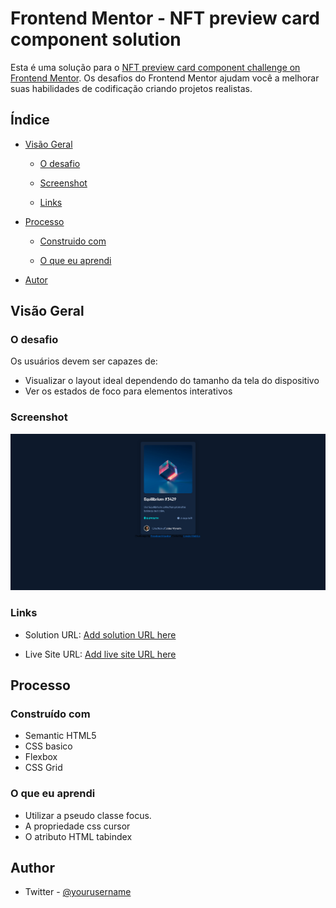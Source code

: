 # Frontend Mentor - NFT preview card component solution

Esta é uma solução para o [NFT preview card component challenge on Frontend Mentor](https://www.frontendmentor.io/challenges/nft-preview-card-component-SbdUL_w0U). Os desafios do Frontend Mentor ajudam você a melhorar suas habilidades de codificação criando projetos realistas.

## Índice
  

-  [Visão Geral](#visão-geral)

	-  [O desafio](#o-desafio)

	-  [Screenshot](#screenshot)

	-  [Links](#links)

-  [Processo](#processo)

	-  [Construido com](#construido-com)

	-  [O que eu aprendi](#o=que-eu-aprendi)

-  [Autor](#autor)

## Visão Geral

###  O desafio

Os usuários devem ser capazes de:

- Visualizar o layout ideal dependendo do tamanho da tela do dispositivo
- Ver os estados de foco para elementos interativos

### Screenshot

![print-do-site](images/print-do-site.png)
   
### Links

- Solution URL: [Add solution URL here](https://github.com/Larvin-Vinicius/nft-preview-card-component-praticle)

- Live Site URL: [Add live site URL here](https://wg57u.csb.app/)

## Processo

### Construído com

- Semantic HTML5
- CSS basico
- Flexbox
- CSS Grid

### O que eu aprendi

- Utilizar a pseudo classe focus.
- A propriedade css cursor
- O atributo HTML tabindex

## Author

- Twitter - [@yourusername](https://twitter.com/Lrv_s)
